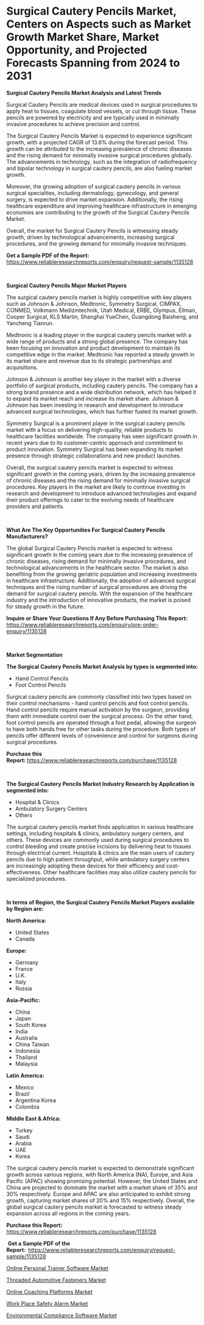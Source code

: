 <p><h1>Surgical Cautery Pencils Market, Centers on Aspects such as Market Growth Market Share, Market Opportunity, and Projected Forecasts Spanning from 2024 to 2031</h1></p><p><strong>Surgical Cautery Pencils Market Analysis and Latest Trends</strong></p>
<p><p>Surgical Cautery Pencils are medical devices used in surgical procedures to apply heat to tissues, coagulate blood vessels, or cut through tissue. These pencils are powered by electricity and are typically used in minimally invasive procedures to achieve precision and control.</p><p>The Surgical Cautery Pencils Market is expected to experience significant growth, with a projected CAGR of 13.6% during the forecast period. This growth can be attributed to the increasing prevalence of chronic diseases and the rising demand for minimally invasive surgical procedures globally. The advancements in technology, such as the integration of radiofrequency and bipolar technology in surgical cautery pencils, are also fueling market growth.</p><p>Moreover, the growing adoption of surgical cautery pencils in various surgical specialties, including dermatology, gynecology, and general surgery, is expected to drive market expansion. Additionally, the rising healthcare expenditure and improving healthcare infrastructure in emerging economies are contributing to the growth of the Surgical Cautery Pencils Market.</p><p>Overall, the market for Surgical Cautery Pencils is witnessing steady growth, driven by technological advancements, increasing surgical procedures, and the growing demand for minimally invasive techniques.</p></p>
<p><strong>Get a Sample PDF of the Report:&nbsp;</strong> <a href="https://www.reliableresearchreports.com/enquiry/request-sample/1135128">https://www.reliableresearchreports.com/enquiry/request-sample/1135128</a></p>
<p>&nbsp;</p>
<p><strong>Surgical Cautery Pencils Major Market Players</strong></p>
<p><p>The surgical cautery pencils market is highly competitive with key players such as Johnson & Johnson, Medtronic, Symmetry Surgical, CIMPAX, CONMED, Volkmann Medizintechnik, Utah Medical, ERBE, Olympus, Ellman, Cooper Surgical, KLS Martin, Shanghai YueChen, Guangdong Baisheng, and Yancheng Tianrun.</p><p>Medtronic is a leading player in the surgical cautery pencils market with a wide range of products and a strong global presence. The company has been focusing on innovation and product development to maintain its competitive edge in the market. Medtronic has reported a steady growth in its market share and revenue due to its strategic partnerships and acquisitions.</p><p>Johnson & Johnson is another key player in the market with a diverse portfolio of surgical products, including cautery pencils. The company has a strong brand presence and a wide distribution network, which has helped it to expand its market reach and increase its market share. Johnson & Johnson has been investing in research and development to introduce advanced surgical technologies, which has further fueled its market growth.</p><p>Symmetry Surgical is a prominent player in the surgical cautery pencils market with a focus on delivering high-quality, reliable products to healthcare facilities worldwide. The company has seen significant growth in recent years due to its customer-centric approach and commitment to product innovation. Symmetry Surgical has been expanding its market presence through strategic collaborations and new product launches.</p><p>Overall, the surgical cautery pencils market is expected to witness significant growth in the coming years, driven by the increasing prevalence of chronic diseases and the rising demand for minimally invasive surgical procedures. Key players in the market are likely to continue investing in research and development to introduce advanced technologies and expand their product offerings to cater to the evolving needs of healthcare providers and patients.</p></p>
<p>&nbsp;</p>
<p><strong>What Are The Key Opportunities For Surgical Cautery Pencils Manufacturers?</strong></p>
<p><p>The global Surgical Cautery Pencils market is expected to witness significant growth in the coming years due to the increasing prevalence of chronic diseases, rising demand for minimally invasive procedures, and technological advancements in the healthcare sector. The market is also benefiting from the growing geriatric population and increasing investments in healthcare infrastructure. Additionally, the adoption of advanced surgical techniques and the rising number of surgical procedures are driving the demand for surgical cautery pencils. With the expansion of the healthcare industry and the introduction of innovative products, the market is poised for steady growth in the future.</p></p>
<p><strong>Inquire or Share Your Questions If Any Before Purchasing This Report:</strong> <a href="https://www.reliableresearchreports.com/enquiry/pre-order-enquiry/1135128">https://www.reliableresearchreports.com/enquiry/pre-order-enquiry/1135128</a></p>
<p>&nbsp;</p>
<p><strong>Market Segmentation</strong></p>
<p><strong>The Surgical Cautery Pencils Market Analysis by types is segmented into:</strong></p>
<p><ul><li>Hand Control Pencils</li><li>Foot Control Pencils</li></ul></p>
<p><p>Surgical cautery pencils are commonly classified into two types based on their control mechanisms - hand control pencils and foot control pencils. Hand control pencils require manual activation by the surgeon, providing them with immediate control over the surgical process. On the other hand, foot control pencils are operated through a foot pedal, allowing the surgeon to have both hands free for other tasks during the procedure. Both types of pencils offer different levels of convenience and control for surgeons during surgical procedures.</p></p>
<p><strong>Purchase this Report:&nbsp;</strong><a href="https://www.reliableresearchreports.com/purchase/1135128">https://www.reliableresearchreports.com/purchase/1135128</a></p>
<p>&nbsp;</p>
<p><strong>The Surgical Cautery Pencils Market Industry Research by Application is segmented into:</strong></p>
<p><ul><li>Hospital & Clinics</li><li>Ambulatory Surgery Centers</li><li>Others</li></ul></p>
<p><p>The surgical cautery pencils market finds application in various healthcare settings, including hospitals & clinics, ambulatory surgery centers, and others. These devices are commonly used during surgical procedures to control bleeding and create precise incisions by delivering heat to tissues through electrical current. Hospitals & clinics are the main users of cautery pencils due to high patient throughput, while ambulatory surgery centers are increasingly adopting these devices for their efficiency and cost-effectiveness. Other healthcare facilities may also utilize cautery pencils for specialized procedures.</p></p>
<p>&nbsp;</p>
<p><strong>In terms of Region, the Surgical Cautery Pencils Market Players available by Region are:</strong></p>
<p>
    <p> <strong> North America: </strong>
        <ul>
            <li>United States</li>
            <li>Canada</li>
        </ul>
        </p> 
    <p> <strong> Europe: </strong>
        <ul>
            <li>Germany</li>
            <li>France</li>
            <li>U.K.</li>
            <li>Italy</li>
            <li>Russia</li>
        </ul>
        </p> 
    <p> <strong> Asia-Pacific: </strong>
        <ul>
            <li>China</li>
            <li>Japan</li>
            <li>South Korea</li>
            <li>India</li>
            <li>Australia</li>
            <li>China Taiwan</li>
            <li>Indonesia</li>
            <li>Thailand</li>
            <li>Malaysia</li>
        </ul>
        </p> 
    <p> <strong> Latin America: </strong>
        <ul>
            <li>Mexico</li>
            <li>Brazil</li>
            <li>Argentina Korea</li>
            <li>Colombia</li>
        </ul>
        </p> 
    <p> <strong> Middle East & Africa: </strong>
        <ul>
            <li>Turkey</li>
            <li>Saudi</li>
            <li>Arabia</li>
            <li>UAE</li>
            <li>Korea</li>
        </ul>
    </p>
    </p>
<p><p>The surgical cautery pencils market is expected to demonstrate significant growth across various regions, with North America (NA), Europe, and Asia Pacific (APAC) showing promising potential. However, the United States and China are projected to dominate the market with a market share of 35% and 30% respectively. Europe and APAC are also anticipated to exhibit strong growth, capturing market shares of 20% and 15% respectively. Overall, the global surgical cautery pencils market is forecasted to witness steady expansion across all regions in the coming years.</p></p>
<p><strong>Purchase this Report: </strong><a href="https://www.reliableresearchreports.com/purchase/1135128">https://www.reliableresearchreports.com/purchase/1135128</a></p>
<p>&nbsp;<strong>Get a Sample PDF of the Report:&nbsp;&nbsp;</strong><a href="https://www.reliableresearchreports.com/enquiry/request-sample/1135128">https://www.reliableresearchreports.com/enquiry/request-sample/1135128</a></p>
<p><strong></strong></p>
<p><p><a href="https://medium.com/@vincentalvarez1980/online-personal-trainer-software-market-furnishes-information-on-market-share-market-trends-and-a7c8d782eaf3">Online Personal Trainer Software Market</a></p><p><a href="https://github.com/kufem1/Market-Research-Report-List-1/blob/main/threaded-automotive-fasteners-market.md">Threaded Automotive Fasteners Market</a></p><p><a href="https://medium.com/@vincentalvarez1980/online-coaching-platforms-market-size-market-outlook-and-market-forecast-2024-to-2031-dd2067dd948f">Online Coaching Platforms Market</a></p><p><a href="https://github.com/kosella/Market-Research-Report-List-2/blob/main/work-place-safety-alarm-market.md">Work Place Safety Alarm Market</a></p><p><a href="https://medium.com/@patriciaday39/environmental-compliance-software-market-trends-forecast-and-competitive-analysis-to-2031-9eccc45b525a">Environmental Compliance Software Market</a></p></p>